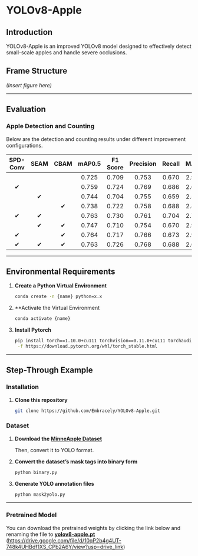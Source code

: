 # YOLOv8-Apple

## Introduction
YOLOv8-Apple is an improved YOLOv8 model designed to effectively detect small-scale apples and handle severe occlusions.

## Frame Structure
*(Insert figure here)*

---

## Evaluation

### Apple Detection and Counting

Below are the detection and counting results under different improvement configurations.

| SPD-Conv | SEAM | CBAM | mAP0.5 | F1 Score | Precision | Recall | MAE  | RMSE  |
|:--------:|:----:|:----:|:------:|:--------:|:---------:|:------:|:----:|:-----:|
|          |      |      | 0.725  | 0.709    | 0.753     | 0.670  | 2.97 | 13.28 |
| ✔        |      |      | 0.759  | 0.724    | 0.769     | 0.686  | 2.65 | 11.08 |
|          | ✔    |      | 0.744  | 0.704    | 0.755     | 0.659  | 2.54 | 9.49  |
|          |      | ✔    | 0.738  | 0.722    | 0.758     | 0.688  | 2.89 | 12.24 |
| ✔        | ✔    |      | 0.763  | 0.730    | 0.761     | 0.704  | 2.77 | 9.29  |
|          | ✔    | ✔    | 0.747  | 0.710    | 0.754     | 0.670  | 2.98 | 12.80 |
| ✔        |      | ✔    | 0.764  | 0.717    | 0.766     | 0.673  | 2.95 | 9.29  |
| ✔        | ✔    | ✔    | 0.763  | 0.726    | 0.768     | 0.688  | 2.62 | 9.45  |

---

## Environmental Requirements

1. **Create a Python Virtual Environment**  
   ```bash
   conda create -n {name} python=x.x

2. **Activate the Virtual Environment
   ```bash
   conda activate {name}

3. **Install Pytorch**  
   ```bash
   pip install torch==1.10.0+cu111 torchvision==0.11.0+cu111 torchaudio==0.10.0 \
    -f https://download.pytorch.org/whl/torch_stable.html
---

## Step-Through Example

### Installation

1. **Clone this repository**  
   ```bash
   git clone https://github.com/Embracely/YOLOv8-Apple.git

### Dataset

1. **Download the [MinneApple Dataset](https://conservancy.umn.edu/items/e1bb4015-e92a-4295-822c-d21d277ecfbd)**  
    
   Then, convert it to YOLO format.

2. **Convert the dataset’s mask tags into binary form**  
   ```bash
   python binary.py

3. **Generate YOLO annotation files**
   ```bash
   python mask2yolo.py
---

### Pretrained Model

You can download the pretrained weights by clicking the link below and renaming the file to [**yolov8-apple.pt**](#) (https://drive.google.com/file/d/10qP2b4g4UT-748k4UHBdf1XS_CPb2A6Y/view?usp=drive_link)


